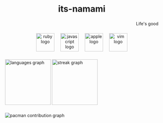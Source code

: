 <h1 align="center">its-namami</h1>

###

<p align="right">Life's good</p>

###

<div align="center">
  <img src="https://cdn.jsdelivr.net/gh/devicons/devicon/icons/ruby/ruby-original.svg" height="60" alt="ruby logo"  />
  <img width="12" />
  <img src="https://cdn.jsdelivr.net/gh/devicons/devicon/icons/javascript/javascript-original.svg" height="60" alt="javascript logo"  />
  <img width="12" />
  <img src="https://cdn.jsdelivr.net/gh/devicons/devicon/icons/apple/apple-original.svg" height="60" alt="apple logo"  />
  <img width="12" />
  <img src="https://cdn.jsdelivr.net/gh/devicons/devicon/icons/vim/vim-original.svg" height="60" alt="vim logo"  />
</div>

###

<div align="left">
  <img src="https://github-readme-stats.vercel.app/api/top-langs?username=its-namami&locale=en&hide_title=false&layout=compact&card_width=320&langs_count=5&theme=dracula&hide_border=false&order=2" height="150" alt="languages graph"  />
  <img src="https://streak-stats.demolab.com?user=its-namami&locale=en&mode=daily&theme=dracula&hide_border=false&border_radius=5&order=3" height="150" alt="streak graph"  />
</div>

###

<picture>
  <source media="(prefers-color-scheme: dark)" srcset="https://raw.githubusercontent.com/its-namami/its-namami/output/pacman-contribution-graph-dark.svg">
  <source media="(prefers-color-scheme: light)" srcset="https://raw.githubusercontent.com/its-namami/its-namami/output/pacman-contribution-graph.svg">
  <img alt="pacman contribution graph" src="https://raw.githubusercontent.com/its-namami/its-namami/output/pacman-contribution-graph.svg">
</picture>

###
